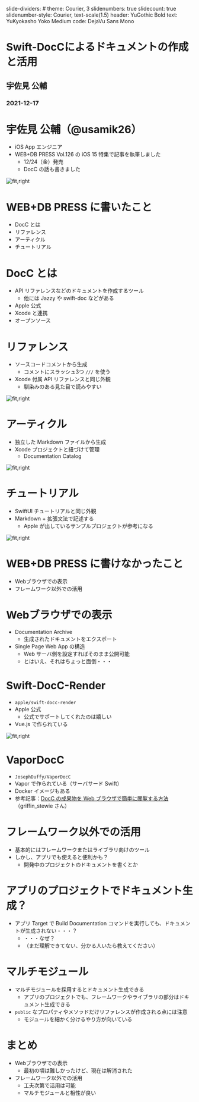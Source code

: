 slide-dividers: #
theme: Courier, 3
slidenumbers: true
slidecount: true
slidenumber-style: Courier, text-scale(1.5)
header: YuGothic Bold
text: YuKyokasho Yoko Medium
code: DejaVu Sans Mono

# Swift-DocCによるドキュメントの作成と活用
## 宇佐見 公輔
### 2021-12-17

# 宇佐見 公輔（@usamik26）

- iOS App エンジニア
- WEB+DB PRESS Vol.126 の iOS 15 特集で記事を執筆しました
    - 12/24（金）発売
    - DocC の話も書きました

![fit,right](images/web+db_press_126.jpg)

# WEB+DB PRESS に書いたこと

- DocC とは
- リファレンス
- アーティクル
- チュートリアル

# DocC とは

- API リファレンスなどのドキュメントを作成するツール
    - 他には Jazzy や swift-doc などがある
- Apple 公式
- Xcode と連携
- オープンソース

# リファレンス

- ソースコードコメントから生成
    - コメントにスラッシュ3つ `///` を使う 
- Xcode 付属 API リファレンスと同じ外観
    - 馴染みのある見た目で読みやすい

![fit,right](images/docc_reference.png)

# アーティクル

- 独立した Markdown ファイルから生成
- Xcode プロジェクトと紐づけて管理
    - Documentation Catalog

![fit,right](images/docc_article.png)

# チュートリアル

- SwiftUI チュートリアルと同じ外観
- Markdown + 拡張文法で記述する
    - Apple が出しているサンプルプロジェクトが参考になる

![fit,right](images/docc_tutorial.png)

# WEB+DB PRESS に書けなかったこと

- Webブラウザでの表示
- フレームワーク以外での活用

# Webブラウザでの表示

- Documentation Archive
    - 生成されたドキュメントをエクスポート
- Single Page Web App の構造
    - Web サーバ側を設定すればそのまま公開可能
    - とはいえ、それはちょっと面倒・・・

# Swift-DocC-Render

- `apple/swift-docc-render`
- Apple 公式
    - 公式でサポートしてくれたのは嬉しい
- Vue.js で作られている

![fit,right](images/docc_render.png)

# VaporDocC

- `JosephDuffy/VaporDocC`
- Vapor で作られている（サーバサード Swift）
- Docker イメージもある
- 参考記事：[DocC の成果物を Web ブラウザで簡単に閲覧する方法](https://zenn.dev/griffin_stewie/articles/2106120847_docc_docker)（griffin_stewie さん）

# フレームワーク以外での活用

- 基本的にはフレームワークまたはライブラリ向けのツール
- しかし、アプリでも使えると便利かも？
    - 開発中のプロジェクトのドキュメントを書くとか

# アプリのプロジェクトでドキュメント生成？

- アプリ Target で Build Documentation コマンドを実行しても、ドキュメントが生成されない・・・？
    - ・・・なぜ？
    - （まだ理解できてない、分かる人いたら教えてください）

# マルチモジュール

- マルチモジュールを採用するとドキュメント生成できる
    - アプリのプロジェクトでも、フレームワークやライブラリの部分はドキュメント生成できる
- `public` なプロパティやメソッドだけリファレンスが作成される点には注意
    - モジュールを細かく分けるやり方が向いている

# まとめ

- Webブラウザでの表示
    - 最初の頃は難しかったけど、現在は解消された
- フレームワーク以外での活用
    - 工夫次第で活用は可能
    - マルチモジュールと相性が良い
